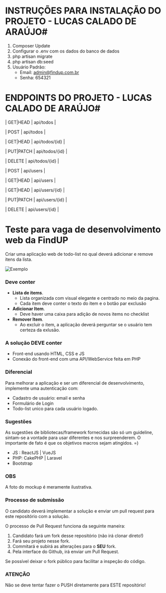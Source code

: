 # INSTRUÇÕES PARA INSTALAÇÃO DO PROJETO - LUCAS CALADO DE ARAÚJO#

1) Composer Update
2) Configurar o .env com os dados do banco de dados
3) php artisan migrate
4) php artisan db:seed
5) Usuário Padrão:  
    * Email: admin@findup.com.br
    * Senha: 654321
# ENDPOINTS DO PROJETO - LUCAS CALADO DE ARAÚJO#
| GET|HEAD  | api/todos      |

| POST      | api/todos      |

| GET|HEAD  | api/todos/{id} |

| PUT|PATCH | api/todos/{id} |

| DELETE    | api/todos/{id} |

| POST      | api/users      |

| GET|HEAD  | api/users      |

| GET|HEAD  | api/users/{id} |

| PUT|PATCH | api/users/{id} |

| DELETE    | api/users/{id} |


# Teste para vaga de desenvolvimento web da FindUP

Criar uma aplicação web de todo-list no qual deverá adicionar e remove itens da lista.

![Exemplo](https://d12swbtw719y4s.cloudfront.net/images/5sc7Nrom/NT3Kvve0YwssGTAH8wb5/todo.jpeg?w=441)


### **Deve conter** ###

- __Lista de items__. 
  * Lista organizada com visual elegante e centrado no meio da pagina.
  * Cada item deve conter o texto do item e o botão par exclusão
- __Adicionar Item__.
  * Deve haver uma caixa para adição de novos items no checklist
- __Remover Item__.
  * Ao excluir o item, a aplicação deverá perguntar se o usuário tem certeza da exlusão.

### **A solução DEVE conter** ##
* Front-end usando HTML, CSS e JS
* Conexão do front-end com uma API/WebService feita em PHP

### **Diferencial** ###

Para melhorar a aplicação e ser um diferencial de desenvolvimento, implemente uma autenticação com:

* Cadastro de usuário: email e senha
* Formulário de Login
* Todo-list unico para cada usuário logado.


### **Sugestões** ###

As sugestões de bibliotecas/framework fornecidas são só um guideline, sintam-se a vontade para usar diferentes e nos surpreenderem. O importante de fato é que os objetivos macros sejam atingidos. =)

* JS : ReactJS | VueJS 
* PHP: CakePHP | Laravel
* Bootstrap


### **OBS** ###

A foto do mockup é meramente ilustrativa.  


### **Processo de submissão** ###

O candidato deverá implementar a solução e enviar um pull request para este repositório com a solução.

O processo de Pull Request funciona da seguinte maneira:

1. Candidato fará um fork desse repositório (não irá clonar direto!)
2. Fará seu projeto nesse fork.
3. Commitará e subirá as alterações para o __SEU__ fork.
4. Pela interface do Github, irá enviar um Pull Request.

Se possível deixar o fork público para facilitar a inspeção do código.

### **ATENÇÃO** ###

Não se deve tentar fazer o PUSH diretamente para ESTE repositório!
